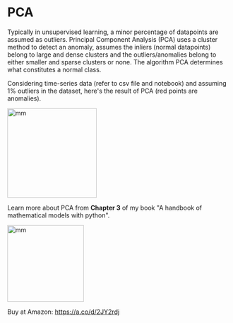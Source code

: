 # PCA 
Typically in unsupervised learning, a minor percentage of datapoints are assumed as outliers. Principal Component Analysis (PCA) uses a cluster method to detect an anomaly, assumes
the inliers (normal datapoints) belong to large and dense clusters and the outliers/anomalies belong to either smaller and sparse clusters or none. The algorithm PCA determines what constitutes
a normal class. 

Considering time-series data (refer to csv file and notebook) and assuming 1% outliers in the dataset, here's the result of PCA (red points are anomalies).
 
<img width="202" alt="mm" src="https://github.com/user-attachments/assets/a6f9baae-dfc6-4eef-a6e6-5f1b11da95a0">


Learn more about PCA from **Chapter 3** of my book "A handbook of mathematical models with python". 

<img width="173" alt="mm" src="https://github.com/user-attachments/assets/a41c6d0d-de7b-4767-a4a0-488593c606f6">

Buy at Amazon: https://a.co/d/2JY2rdj




